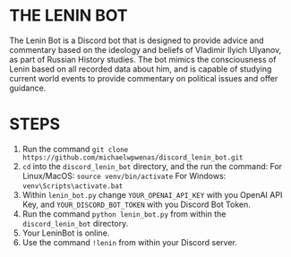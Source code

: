 # THE LENIN BOT

The Lenin Bot is a Discord bot that is designed to provide advice and commentary based on the ideology and beliefs of Vladimir Ilyich Ulyanov, as part of Russian History studies. The bot mimics the consciousness of Lenin based on all recorded data about him, and is capable of studying current world events to provide commentary on political issues and offer guidance.

# STEPS

1. Run the command `git clone https://github.com/michaelwpwenas/discord_lenin_bot.git`
2. `cd` into the `discord_lenin_bot` directory, and the run the command:
For Linux/MacOS: 
`source venv/bin/activate`
For Windows:
`venv\Scripts\activate.bat`
3. Within `lenin_bot.py` change `YOUR_OPENAI_API_KEY` with you OpenAI API Key, and `YOUR_DISCORD_BOT_TOKEN` with you Discord Bot Token.
4. Run the command `python lenin_bot.py` from within the `discord_lenin_bot` directory.
5. Your LeninBot is online.
6. Use the command `!lenin` from within your Discord server.